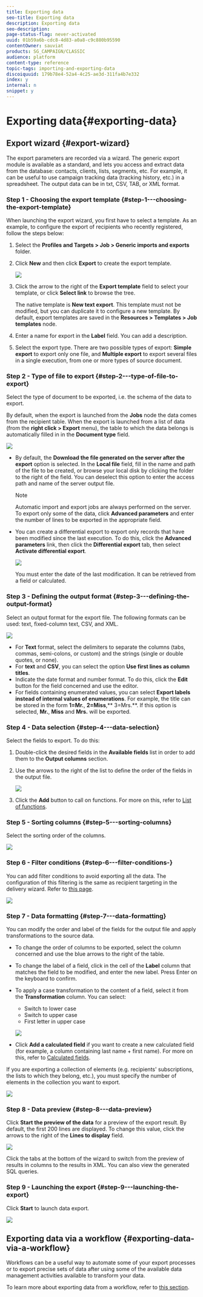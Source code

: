 ```yaml
---
title: Exporting data
seo-title: Exporting data
description: Exporting data
seo-description: 
page-status-flag: never-activated
uuid: 01b59a6b-cdc8-4d83-a0a8-c9c880b95590
contentOwner: sauviat
products: SG_CAMPAIGN/CLASSIC
audience: platform
content-type: reference
topic-tags: importing-and-exporting-data
discoiquuid: 179b78e4-52a4-4c25-ae3d-311fa4b7e332
index: y
internal: n
snippet: y
---
```


# Exporting data{#exporting-data}

## Export wizard {#export-wizard}

The export parameters are recorded via a wizard. The generic export module is available as a standard, and lets you access and extract data from the database: contacts, clients, lists, segments, etc. For example, it can be useful to use campaign tracking data (tracking history, etc.) in a spreadsheet. The output data can be in txt, CSV, TAB, or XML format.

### Step 1 - Choosing the export template {#step-1---choosing-the-export-template}

When launching the export wizard, you first have to select a template. As an example, to configure the export of recipients who recently registered, follow the steps below:

1. Select the **Profiles and Targets > Job > Generic imports and exports** folder.
1. Click **New** and then click **Export** to create the export template.

   ![](assets/s_ncs_user_export_wizard01.png)

1. Click the arrow to the right of the **Export template** field to select your template, or click **Select link** to browse the tree.

   The native template is **New text export**. This template must not be modified, but you can duplicate it to configure a new template. By default, export templates are saved in the **Resources > Templates > Job templates** node.

1. Enter a name for export in the **Label** field. You can add a description.
1. Select the export type. There are two possible types of export: **Simple export** to export only one file, and **Multiple export** to export several files in a single execution, from one or more types of source document.

### Step 2 - Type of file to export {#step-2---type-of-file-to-export}

Select the type of document to be exported, i.e. the schema of the data to export.

By default, when the export is launched from the **Jobs** node the data comes from the recipient table. When the export is launched from a list of data (from the **right click > Export** menu), the table to which the data belongs is automatically filled in in the **Document type** field.

![](assets/s_ncs_user_export_wizard02.png)

* By default, the **Download the file generated on the server after the export** option is selected. In the **Local file** field, fill in the name and path of the file to be created, or browse your local disk by clicking the folder to the right of the field. You can deselect this option to enter the access path and name of the server output file.

  >[!NOTE]
  >
  >Automatic import and export jobs are always performed on the server.  
  >To export only some of the data, click **Advanced parameters** and enter the number of lines to be exported in the appropriate field.

* You can create a differential export to export only records that have been modified since the last execution. To do this, click the **Advanced parameters** link, then click the **Differential export** tab, then select **Activate differential export**.

  ![](assets/s_ncs_user_export_wizard02_b.png)

  You must enter the date of the last modification. It can be retrieved from a field or calculated.

### Step 3 - Defining the output format {#step-3---defining-the-output-format}

Select an output format for the export file. The following formats can be used: text, fixed-column text, CSV, and XML.

![](assets/s_ncs_user_export_wizard03.png)

* For **Text** format, select the delimiters to separate the columns (tabs, commas, semi-colons, or custom) and the strings (single or double quotes, or none).
* For **text** and **CSV**, you can select the option **Use first lines as column titles**.
* Indicate the date format and number format. To do this, click the **Edit** button for the field concerned and use the editor.
* For fields containing enumerated values, you can select **Export labels instead of internal values of enumerations**. For example, the title can be stored in the form **1=Mr.**, **2=Miss**,** 3=Mrs.**. If this option is selected, **Mr.**, **Miss** and **Mrs.** will be exported.

### Step 4 - Data selection {#step-4---data-selection}

Select the fields to export. To do this:

1. Double-click the desired fields in the **Available fields** list in order to add them to the **Output columns** section. 
1. Use the arrows to the right of the list to define the order of the fields in the output file.

   ![](assets/s_ncs_user_export_wizard04.png)

1. Click the **Add** button to call on functions. For more on this, refer to [List of functions](../../platform/using/exporting-data.md#list-of-functions).

### Step 5 - Sorting columns {#step-5---sorting-columns}

Select the sorting order of the columns.

![](assets/s_ncs_user_export_wizard05.png)

### Step 6 - Filter conditions {#step-6---filter-conditions-}

You can add filter conditions to avoid exporting all the data. The configuration of this filtering is the same as recipient targeting in the delivery wizard. Refer to [this page](../../delivery/using/identifying-target-populations.md).

![](assets/s_ncs_user_export_wizard05_b.png)

### Step 7 - Data formatting {#step-7---data-formatting}

You can modify the order and label of the fields for the output file and apply transformations to the source data.

* To change the order of columns to be exported, select the column concerned and use the blue arrows to the right of the table.
* To change the label of a field, click in the cell of the **Label** column that matches the field to be modified, and enter the new label. Press Enter on the keyboard to confirm.
* To apply a case transformation to the content of a field, select it from the **Transformation** column. You can select:

    * Switch to lower case
    * Switch to upper case
    * First letter in upper case

  ![](assets/s_ncs_user_export_wizard06.png)

* Click **Add a calculated field** if you want to create a new calculated field (for example, a column containing last name + first name). For more on this, refer to [Calculated fields](../../platform/using/exporting-data.md#calculated-fields).

If you are exporting a collection of elements (e.g. recipients' subscriptions, the lists to which they belong, etc.), you must specify the number of elements in the collection you want to export. 

![](assets/s_ncs_user_export_wizard06_c.png)

### Step 8 - Data preview {#step-8---data-preview}

Click **Start the preview of the data** for a preview of the export result. By default, the first 200 lines are displayed. To change this value, click the arrows to the right of the **Lines to display** field.

![](assets/s_ncs_user_export_wizard07.png)

Click the tabs at the bottom of the wizard to switch from the preview of results in columns to the results in XML. You can also view the generated SQL queries.

### Step 9 - Launching the export {#step-9---launching-the-export}

Click **Start** to launch data export.

![](assets/s_ncs_user_export_wizard08.png)

## Exporting data via a workflow {#exporting-data-via-a-workflow}

Workflows can be a useful way to automate some of your export processes or to export precise sets of data after using some of the available data management activities available to transform your data.

To learn more about exporting data from a workflow, refer to [this section](../../workflow/using/how-to-use-workflow-data.md).
